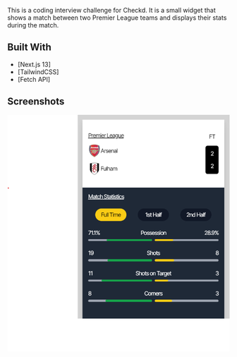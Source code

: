 This is a coding interview challenge for Checkd. It is a small widget that shows a match between two Premier League teams and displays their stats during the match.

## Built With
- [Next.js 13]
- [TailwindCSS]
- [Fetch API]

## Screenshots
![](https://github.com/Exiturn/checkd-coding-challenge/blob/master/public/screenshots/Finished%20Widget.png?raw=true)



